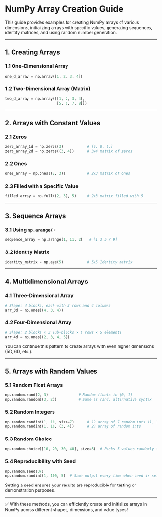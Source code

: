 # NumPy Array Creation Guide

This guide provides examples for creating NumPy arrays of various dimensions, initializing arrays with specific values, generating sequences, identity matrices, and using random number generation.

---

## 1. Creating Arrays

### 1.1 One-Dimensional Array
```python
one_d_array = np.array([1, 2, 3, 4])
```

### 1.2 Two-Dimensional Array (Matrix)
```python
two_d_array = np.array([[1, 2, 3, 4],
                        [5, 6, 7, 8]])
```

---

## 2. Arrays with Constant Values

### 2.1 Zeros
```python
zero_array_1d = np.zeros(3)           # [0. 0. 0.]
zero_array_2d = np.zeros((3, 4))      # 3x4 matrix of zeros
```

### 2.2 Ones
```python
ones_array = np.ones((2, 3))          # 2x3 matrix of ones
```

### 2.3 Filled with a Specific Value
```python
filled_array = np.full((2, 3), 5)     # 2x3 matrix filled with 5
```

---

## 3. Sequence Arrays

### 3.1 Using `np.arange()`
```python
sequence_array = np.arange(1, 11, 2)   # [1 3 5 7 9]
```

### 3.2 Identity Matrix
```python
identity_matrix = np.eye(5)           # 5x5 Identity matrix
```

---

## 4. Multidimensional Arrays

### 4.1 Three-Dimensional Array
```python
# Shape: 4 blocks, each with 3 rows and 4 columns
arr_3d = np.ones((4, 3, 4))
```

### 4.2 Four-Dimensional Array
```python
# Shape: 2 blocks × 3 sub-blocks × 4 rows × 5 elements
arr_4d = np.ones((2, 3, 4, 5))
```

You can continue this pattern to create arrays with even higher dimensions (5D, 6D, etc.).

---

## 5. Arrays with Random Values

### 5.1 Random Float Arrays
```python
np.random.rand(2, 3)              # Random floats in [0, 1)
np.random.random((3, 2))          # Same as rand, alternative syntax
```

### 5.2 Random Integers
```python
np.random.randint(1, 10, size=7)      # 1D array of 7 random ints [1, 10)
np.random.randint(1, 10, (3, 4))      # 2D array of random ints
```

### 5.3 Random Choice
```python
np.random.choice([10, 20, 30, 40], size=5)  # Picks 5 values randomly from list
```

### 5.4 Reproducibility with Seed
```python
np.random.seed(37)
np.random.randint(1, 100, 5)  # Same output every time when seed is set
```

Setting a seed ensures your results are reproducible for testing or demonstration purposes.

---

✅ With these methods, you can efficiently create and initialize arrays in NumPy across different shapes, dimensions, and value types!
